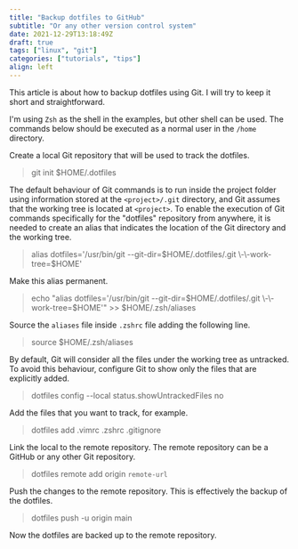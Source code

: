 ```yaml
---
title: "Backup dotfiles to GitHub"
subtitle: "Or any other version control system"
date: 2021-12-29T13:18:49Z
draft: true
tags: ["linux", "git"]
categories: ["tutorials", "tips"]
align: left
---
```


This article is about how to backup dotfiles using Git. I will try to keep it short and straightforward.

I'm using `Zsh` as the shell in the examples, but other shell can be used. The commands below should be executed as a normal user in the `/home` directory.

Create a local Git repository that will be used to track the dotfiles.
> git init $HOME/.dotfiles

The default behaviour of Git commands is to run inside the project folder using information stored at the `<project>/.git` directory, and Git assumes that the working tree is located at `<project>`. To enable the execution of Git commands specifically for the "dotfiles" repository from anywhere, it is needed to create an alias that indicates the location of the Git directory and the working tree.
> alias dotfiles='/usr/bin/git \-\-git-dir=$HOME/.dotfiles/.git \-\-work-tree=$HOME'

Make this alias permanent.
> echo "alias dotfiles='/usr/bin/git \-\-git-dir=$HOME/.dotfiles/.git \-\-work-tree=$HOME'" >> $HOME/.zsh/aliases

Source the `aliases` file inside `.zshrc` file adding the following line.
> source $HOME/.zsh/aliases

By default, Git will consider all the files under the working tree as untracked. To avoid this behaviour, configure Git to show only the files that are explicitly added.
> dotfiles config \-\-local status.showUntrackedFiles no

Add the files that you want to track, for example.
> dotfiles add .vimrc .zshrc .gitignore

Link the local to the remote repository. The remote repository can be a GitHub or any other Git repository.
> dotfiles remote add origin `remote-url`

Push the changes to the remote repository. This is effectively the backup of the dotfiles.
> dotfiles push -u origin main

Now the dotfiles are backed up to the remote repository.

